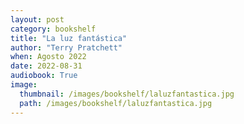 ```yaml
---
layout: post
category: bookshelf
title: "La luz fantástica"
author: "Terry Pratchett"
when: Agosto 2022
date: 2022-08-31
audiobook: True
image:
  thumbnail: /images/bookshelf/laluzfantastica.jpg
  path: /images/bookshelf/laluzfantastica.jpg
---
```

